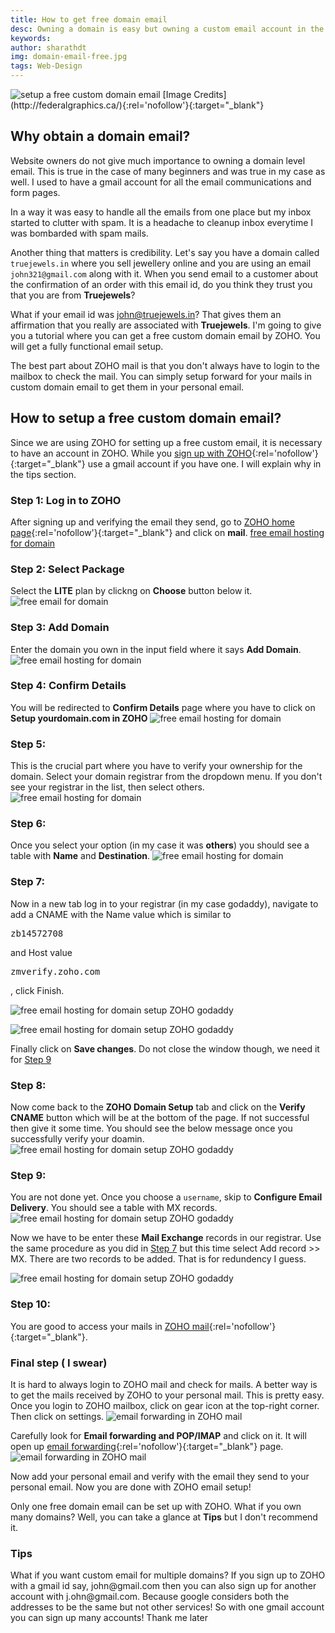 ```yaml
---
title: How to get free domain email
desc: Owning a domain is easy but owning a custom email account in the domain name is not. Now with ZOHO it is easy to obtain a free domain email. Learn how to setup a domain email free with ZOHO.
keywords: 
author: sharathdt
img: domain-email-free.jpg
tags: Web-Design
---
```


<img alt="setup a free custom domain email" title="free custom domain email" itemprop="thumbnailUrl" src="{{ site.url }}/images/domain-email-free.jpg">
[Image Credits](http://federalgraphics.ca/){:rel='nofollow'}{:target="_blank"}

## Why obtain a domain email?

Website owners do not give much importance to owning a domain level email. This is true in the case of many beginners and was true in my case as well. I used to have a gmail account for all the email communications and form pages.

In a way it was easy to handle all the emails from one place but my inbox started to clutter with spam. It is a headache to cleanup inbox everytime I was bombarded with spam mails. 

Another thing that matters is credibility. Let's say you have a domain called ```truejewels.in``` where you sell jewellery online and you are using an email ```john321@gmail.com``` along with it. When you send email to a customer about the confirmation of an order with this email id, do you think they trust you that you are from **Truejewels**?

What if your email id was john@truejewels.in? That gives them an affirmation that you really are associated with **Truejewels**. I'm going to give you a tutorial where you can get a free custom domain email by ZOHO. You will get a fully functional email setup.

The best part about ZOHO mail is that you don't always have to login to the mailbox to check the mail. You can simply setup forward for your mails in custom domain email to get them in your personal email.


## How to setup a free custom domain email?

Since we are using ZOHO for setting up a free custom email, it is necessary to have an account in ZOHO. While you [sign up with ZOHO](https://www.zoho.com/signup.html){:rel='nofollow'}{:target="_blank"} use a gmail account if you have one. I will explain why in the tips section.

### Step 1: Log in to ZOHO
After signing up and verifying the email they send, go to [ZOHO home page](https://home.zoho.com/home){:rel='nofollow'}{:target="_blank"} and click on **mail**.
[free email hosting for domain ](/images/setup-custom-domain-email-with-ZOHO.jpg)

### Step 2: Select Package
Select the **LITE** plan by clickng on **Choose** button below it.
![free email for domain](/images/setup-custom-domain-email-with-ZOHO-2.jpg)

### Step 3: Add Domain
Enter the domain you own in the input field where it says **Add Domain**.
![free email hosting for domain](/images/setup-custom-domain-email-with-ZOHO-3.jpg)

### Step 4: Confirm Details
You will be redirected to **Confirm Details** page where you have to click on **Setup yourdomain.com in ZOHO**
![free email hosting for domain](/images/setup-custom-domain-email-with-ZOHO-4.jpg)

### Step 5:
This is the crucial part where you have to verify your ownership for the domain. Select your domain registrar from the dropdown menu. If you don't see your registrar in the list, then select others.
![free email hosting for domain](/images/setup-custom-domain-email-with-ZOHO-5.jpg)

### Step 6: 
Once you select your option (in my case it was **others**) you should see a table with **Name** and **Destination**.
![free email hosting for domain](/images/setup-custom-domain-email-with-ZOHO-6.jpg)

<div id="step7"></div>

### Step 7:
Now in a new tab log in to your registrar (in my case godaddy), navigate to add a CNAME with the Name value which is similar to 
<pre>zb14572708</pre> and Host value <pre>zmverify.zoho.com</pre>, click Finish.
![free email hosting for domain setup ZOHO godaddy](/images/setup-custom-domain-email-with-ZOHO-7.jpg)

![free email hosting for domain setup ZOHO godaddy](/images/setup-custom-domain-email-with-ZOHO-8.jpg)

Finally click on **Save changes**. Do not close the window though, we need it for <a href="step9">Step 9</a>

### Step 8:
Now come back to the **ZOHO Domain Setup** tab and click on the **Verify CNAME** button which will be at the bottom of the page. If not successful then give it some time. You should see the below message once you successfully verify your doamin.
![free email hosting for domain setup ZOHO godaddy](/images/setup-custom-domain-email-with-ZOHO-9.jpg)

<div id="step9"></div>

### Step 9: 
You are not done yet. Once you choose a ```username```, skip to **Configure Email Delivery**. You should see a table with MX records.
![free email hosting for domain setup ZOHO godaddy](/images/setup-custom-domain-email-with-ZOHO-10.jpg)

Now we have to be enter these **Mail Exchange** records in our registrar. Use the same procedure as you did in <a href="step7">Step 7</a> but this time select Add record >> MX. There are two records to be added. That is for redundency I guess.

![free email hosting for domain setup ZOHO godaddy](/images/setup-custom-domain-email-with-ZOHO-11.jpg)

### Step 10:
You are good to access your mails in [ZOHO mail](https://mail.zoho.com/){:rel='nofollow'}{:target="_blank"}.

### Final step ( I swear)
It is hard to always login to ZOHO mail and check for mails. A better way is to get the mails received by ZOHO to your personal mail. This is pretty easy. Once you login to ZOHO mailbox, click on gear icon at the top-right corner. Then click on settings.
![email forwarding in ZOHO mail](/images/setup-custom-domain-email-with-ZOHO-12.jpg)

Carefully look for **Email forwarding and POP/IMAP** and click on it. It will open up [email forwarding](https://mail.zoho.com/mail/zmset.do#12){:rel='nofollow'}{:target="_blank"} page. 
![email forwarding in ZOHO mail](/images/setup-custom-domain-email-with-ZOHO-13.jpg)

Now add your personal email and verify with the email they send to your personal email. Now you are done with ZOHO email setup!


Only one free domain email can be set up with ZOHO. What if you own many domains? Well, you can take a glance at **Tips** but I don't recommend it. 

<div class="tips">
<h3>Tips</h3>
<p>What if you want custom email for multiple domains? If you sign up to ZOHO with a gmail id say, john@gmail.com then you can also sign up for another account with j.ohn@gmail.com. Because google considers both the addresses to be the same but not other services! So with one gmail account you can sign up many accounts! Thank me later</p>
</div>
